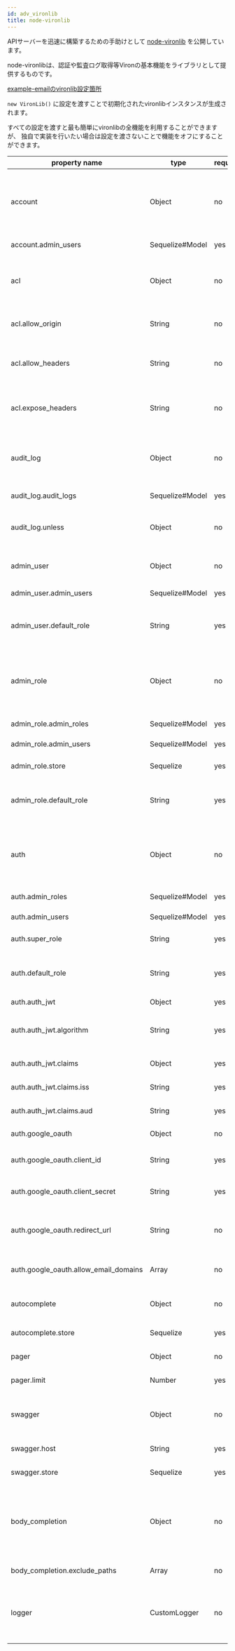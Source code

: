 ```yaml
---
id: adv_vironlib
title: node-vironlib
---
```


APIサーバーを迅速に構築するための手助けとして [node-vironlib](https://github.com/cam-inc/node-vironlib) を公開しています。

node-vironlibは、認証や監査ログ取得等Vironの基本機能をライブラリとして提供するものです。

[example-emailのvironlib設定箇所](https://github.com/cam-inc/viron/blob/develop/example-email/shared/context.js#L51)

`new VironLib()` に設定を渡すことで初期化されたvironlibインスタンスが生成されます。

すべての設定を渡すと最も簡単にvironlibの全機能を利用することができますが、
独自で実装を行いたい場合は設定を渡さないことで機能をオフにすることができます。

| property name | type | required | description |
| ------------- | ---- | -------- | ----------- |
| account | Object | no | アカウント設定（管理ユーザー自身によるパスワード変更機能）のコントローラ |
| account.admin_users | Sequelize#Model | yes | `admin_users` モデル |
| acl | Object | no | `Access-Control` レスポンスヘッダを付加するミドルウェア |
| acl.allow_origin | String | no | `Access-Control-Allow-Origin` に設定する値 |
| acl.allow_headers | String | no | `Access-Control-Allow-Headers` に設定する値 |
| acl.expose_headers | String | no | `Access-Control-Expose-Headers` に設定する値 |
| audit_log | Object | no | 監査ログを取得するミドルウェア、および閲覧用のコントローラ |
| audit_log.audit_logs | Sequelize#Model | yes | `audit_logs` モデル |
| audit_log.unless | Object | no | 監査ログ取得を除外する設定 [express-unless](https://github.com/jfromaniello/express-unless) |
| admin_user | Object | no | 管理ユーザー情報のコントローラ | 
| admin_user.admin_users | Sequelize#Model | yes | `admin_users` モデル |
| admin_user.default_role | String | yes | 管理ユーザーが追加された際に付与される初期権限ID |
| admin_role | Object | no | 管理権限をチェックするミドルウェア、および管理権限のコントローラ |
| admin_role.admin_roles | Sequelize#Model | yes | `admin_roles` モデル |
| admin_role.admin_users | Sequelize#Model | yes | `admin_users` モデル |
| admin_role.store | Sequelize | yes | `sequelize` インスタンス |
| admin_role.default_role | String | yes | 管理ユーザーが追加された際に付与される初期権限ID |
| auth | Object | no | メール認証、GoogleOAuth認証に必要なミドルウェア、コントローラ |
| auth.admin_roles | Sequelize#Model | yes | `admin_roles` モデル |
| auth.admin_users | Sequelize#Model | yes | `admin_users` モデル |
| auth.super_role | String | yes | スーパーユーザーの権限ID |
| auth.default_role | String | yes | 管理ユーザーが追加された際に付与される初期権限ID |
| auth.auth_jwt | Object | yes | JWTの設定 |
| auth.auth_jwt.algorithm | String | yes | JWT生成に用いるアルゴリズム ex) "RS512" |
| auth.auth_jwt.claims | Object | yes | JWTに含めるclaimセット |
| auth.auth_jwt.claims.iss | String | yes | JWT発行者の識別子 |
| auth.auth_jwt.claims.aud | String | yes | JWT利用者の識別子 |
| auth.google_oauth | Object | no | GoogleOAuthの設定 |
| auth.google_oauth.client_id | String | yes | GoogleOAuthクライアントID |
| auth.google_oauth.client_secret | String | yes | GoogleOAuthクライアントシークレット |
| auth.google_oauth.redirect_url | String | no | Google認証後に呼び出されるViron側のAPI |
| auth.google_oauth.allow_email_domains | Array<String> | no | 利用を許可するドメインの一覧 |
| autocomplete | Object | no | 汎用オートコンプリートのコントローラ |
| autocomplete.store | Sequelize | yes | `sequelize` インスタンス |
| pager | Object | no | ページャー用ヘルパー関数 |
| pager.limit | Number | yes | 1ページあたりの件数 |
| swagger | Object | no | Swagger取得用コントローラおよびヘルパー関数 |
| swagger.host | String | yes | APIサーバーのホスト名 |
| swagger.store | Sequelize | yes | `sequelize` インスタンス |
| body_completion | Object | no | VironからPOST(PUT)されなかったデータを特定の値で補完するためのミドルウェア |
| body_completion.exclude_paths | Array<String> | no | 補完から除外するパス |
| logger | CustomLogger | no | node-vironlibが利用するロガーインスタンス default) console |
